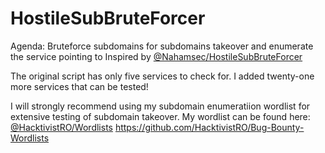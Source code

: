 # HostileSubBruteForcer
Agenda: Bruteforce subdomains for subdomains takeover and enumerate the service pointing to
Inspired by [@Nahamsec/HostileSubBruteForcer]((https://github.com/nahamsec/HostileSubBruteforcer))

The original script has only five services to check for. I added twenty-one more services that can be tested!

I will strongly recommend using my subdomain enumeratiion wordlist for extensive testing of subdomain takeover. My wordlist can be found here: [@HacktivistRO/Wordlists](https://github.com/HacktivistRO/Bug-Bounty-Wordlists) https://github.com/HacktivistRO/Bug-Bounty-Wordlists
